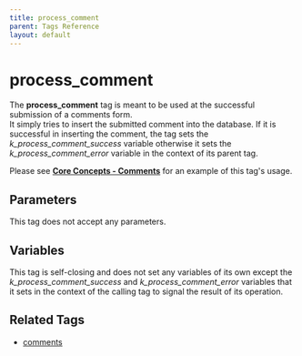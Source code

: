 ```yaml
---
title: process_comment
parent: Tags Reference
layout: default
---
```


# process_comment

The **process\_comment** tag is meant to be used at the successful submission of a comments form.<br/>
It simply tries to insert the submitted comment into the database. If it is successful in inserting the comment, the tag sets the *k\_process\_comment\_success* variable otherwise it sets the *k\_process\_comment\_error* variable in the context of its parent tag.

Please see [**Core Concepts - Comments**](../../concepts/using-comments.html) for an example of this tag's usage.

## Parameters

This tag does not accept any parameters.

## Variables

This tag is self-closing and does not set any variables of its own except the *k\_process\_comment\_success* and *k\_process\_comment\_error* variables that it sets in the context of the calling tag to signal the result of its operation.

## Related Tags

*   [comments](../comments.html)
